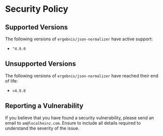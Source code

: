 # Security Policy

## Supported Versions

The following versions of `ergebnis/json-normalizer` have active support:

- `^4.9.0`

## Unsupported Versions

The following versions of `ergebnis/json-normalizer` have reached their end of life:

- `<4.9.0`

## Reporting a Vulnerability

If you believe that you have found a security vulnerability, please send an email to `am@localheinz.com`. Ensure to include all details required to understand the severity of the issue.
